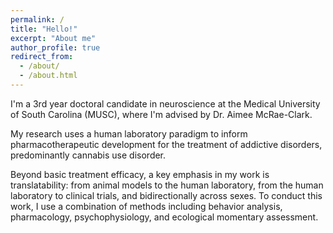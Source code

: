 ```yaml
---
permalink: /
title: "Hello!"
excerpt: "About me"
author_profile: true
redirect_from: 
  - /about/
  - /about.html
---
```


I'm a 3rd year doctoral candidate in neuroscience at the Medical University of South Carolina (MUSC), where I'm advised by Dr. Aimee McRae-Clark.

My research uses a human laboratory paradigm to inform pharmacotherapeutic development for the treatment of addictive disorders, predominantly cannabis use disorder.

Beyond basic treatment efficacy, a key emphasis in my work is translatability: from animal models to the human laboratory, from the human laboratory to clinical trials, and bidirectionally across sexes. To conduct this work, I use a combination of methods including behavior analysis, pharmacology, psychophysiology, and ecological momentary assessment.